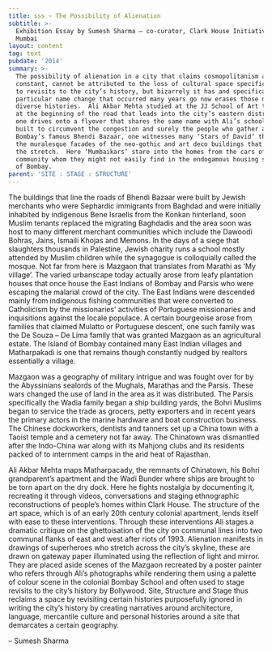 ```yaml
---
title: sss ~ The Possibility of Alienation
subtitle: >-
  Exhibition Essay by Sumesh Sharma – co-curator, Clark House Initiative,
  Mumbai  
layout: content
tag: text
pubdate: '2014'
summary: >-
  The possibility of alienation in a city that claims cosmopolitanism as a
  constant, cannot be attributed to the loss of cultural space specifically due
  to revisits to the city’s history, but bizarrely it has and specifically in
  particular name change that occurred many years go now erases those many
  diverse histories.  Ali Akbar Mehta studied at the JJ School of Art that stood
  at the beginning of the road that leads into the city’s eastern districts.  As
  one drives onto a flyover that shares the same name with Ali’s school and was
  built to circumvent the congestion and surely the people who gather at
  Bombay’s famous Bhendi Bazaar, one witnesses many ‘Stars of David’ that adorn
  the muralesque facades of the neo-gothic and art deco buildings that exist on
  the stretch.  Here ‘Mumbaikars’ stare into the homes from the cars of a
  community whom they might not easily find in the endogamous housing societies
  of Bombay.
parent: 'SITE : STAGE : STRUCTURE'
---
```

The buildings that line the roads of Bhendi Bazaar were built by Jewish merchants who were Sephardic immigrants from Baghdad and were initially inhabited by indigenous Bene Israelis from the Konkan hinterland, soon Muslim tenants replaced the migrating Baghdadis and the area soon was host to many different merchant communities which include the Dawoodi Bohras, Jains, Ismaili Khojas and Memons.  In the days of a siege that slaughters thousands in Palestine, Jewish charity runs a school mostly attended by Muslim children while the synagogue is colloquially called the mosque.  Not far from here is Mazgaon that translates from Marathi as ‘My village’. The varied urbanscape today actually arose from leafy plantation houses that once house the East Indians of Bombay and Parsis who were escaping the malarial crowd of the city.  The East Indians were descended mainly from indigenous fishing communities that were converted to Catholicism by the missionaries’ activities of Portuguese missionaries and inquisitions against the locale populace.   A certain bourgeoise arose from families that claimed Mulatto or Portuguese descent, one such family was the De Souza – De Lima family that was granted Mazgaon as an agricultural estate.  The Island of Bombay contained many East Indian villages and Matharpakadi is one that remains though constantly nudged by realtors essentially a village.

Mazgaon was a geography of military intrigue and was fought over for by the Abyssinians sealords of the Mughals, Marathas and the Parsis.  These wars changed the use of land in the area as it was distributed.  The Parsis specifically the Wadia family began a ship building yards, the Bohri Muslims began to service the trade as grocers, petty exporters and in recent years the primary actors in the marine hardware and boat construction business.  The Chinese dockworkers, dentists and tanners set up a China town with a Taoist temple and a cemetery not far away.  The Chinatown was dismantled after the Indo-China war along with its Mahjong clubs and its residents packed of to internment camps in the arid heat of Rajasthan.

Ali Akbar Mehta maps Matharpacady, the remnants of Chinatown, his Bohri grandparent’s apartment and the Wadi Bunder where ships are brought to be torn apart on the dry dock. Here he fights nostalgia by documenting it, recreating it through videos, conversations and staging ethnographic reconstructions of people’s homes within Clark House.  The structure of the art space, which is of an early 20th century colonial apartment, lends itself with ease to these interventions.  Through these interventions Ali stages a dramatic critique on the ghettoisation of the city on communal lines into two communal flanks of east and west after riots of 1993.  Alienation manifests in drawings of superheroes who stretch across the city’s skyline, these are drawn on gateway paper illuminated using the reflection of light and mirror. They are placed aside scenes of the Mazgaon recreated by a poster painter who refers through Ali’s photographs while rendering them using a palette of colour scene in the colonial Bombay School and often used to stage revisits to the city’s history by Bollywood.  Site, Structure and Stage thus reclaims a space by revisiting certain histories purposefully ignored in writing the city’s history by creating narratives around architecture, language, mercantile culture and personal histories around a site that demarcates a certain geography.

– Sumesh Sharma
